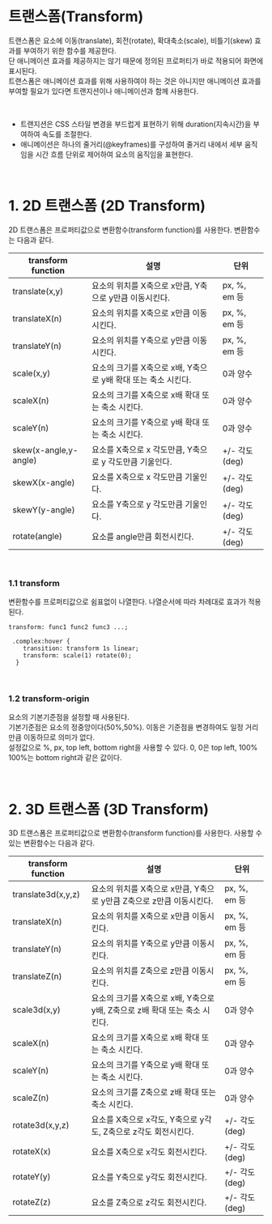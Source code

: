 # 트랜스폼(Transform)

트랜스폼은 요소에 이동(translate), 회전(rotate), 확대축소(scale), 비틀기(skew) 효과를 부여하기 위한 함수를 제공한다.   
단 애니메이션 효과를 제공하지는 않기 때문에 정의된 프로퍼티가 바로 적용되어 화면에 표시된다.   
트랜스폼은 애니메이션 효과를 위해 사용하여야 하는 것은 아니지만 애니메이션 효과를 부여할 필요가 있다면 트랜지션이나 애니메이션과 함께 사용한다.  

<br/>

+ 트랜지션은 CSS 스타일 변경을 부드럽게 표현하기 위해 duration(지속시간)을 부여하여 속도를 조절한다.
+ 애니메이션은 하나의 줄거리(@keyframes)를 구성하여 줄거리 내에서 세부 움직임을 시간 흐름 단위로 제어하여 요소의 움직임을 표현한다.

<br/>

# 1. 2D 트랜스폼 (2D Transform)
2D 트랜스폼은 프로퍼티값으로 변환함수(transform function)를 사용한다. 변환함수는 다음과 같다.

| transform function | 설명 | 단위 |
| --- | --- | --- |
| translate(x,y) | 요소의 위치를 X축으로 x만큼, Y축으로 y만큼 이동시킨다. | px, %, em 등 |
| translateX(n) | 요소의 위치를 X축으로 x만큼 이동시킨다. | px, %, em 등 |
| translateY(n) | 요소의 위치를 Y축으로 y만큼 이동시킨다. | px, %, em 등 |
| scale(x,y) | 요소의 크기를 X축으로 x배, Y축으로 y배 확대 또는 축소 시킨다. | 0과 양수 |
| scaleX(n) | 요소의 크기를 X축으로 x배 확대 또는 축소 시킨다. | 0과 양수 |
| scaleY(n) | 요소의 크기를 Y축으로 y배 확대 또는 축소 시킨다. | 0과 양수 |
| skew(x-angle,y-angle) | 요소를 X축으로 x 각도만큼, Y축으로 y 각도만큼 기울인다. | +/- 각도(deg) |
| skewX(x-angle) | 요소를 X축으로 x 각도만큼 기울인다. | +/- 각도(deg) |
| skewY(y-angle) | 요소를 Y축으로 y 각도만큼 기울인다. | +/- 각도(deg)
| rotate(angle) | 요소를 angle만큼 회전시킨다. | +/- 각도(deg) |

<br/>

### 1.1 transform
변환함수를 프로퍼티값으로 쉼표없이 나열한다. 나열순서에 따라 차례대로 효과가 적용된다.

```
transform: func1 func2 func3 ...;
```

```
 .complex:hover {
    transition: transform 1s linear;
    transform: scale(1) rotate(0);
  }
```
<br/>

### 1.2 transform-origin
요소의 기본기준점을 설정할 때 사용된다.   
기본기준점은 요소의 정중앙이다(50%,50%). 이동은 기준점을 변경하여도 일정 거리만큼 이동하므로 의미가 없다.   
설정값으로 %, px, top left, bottom right을 사용할 수 있다. 0, 0은 top left, 100% 100%는 bottom right과 같은 값이다.

<br/>

# 2. 3D 트랜스폼 (3D Transform)
3D 트랜스폼은 프로퍼티값으로 변환함수(transform function)를 사용한다. 사용할 수 있는 변환함수는 다음과 같다.

| transform function | 설명 | 단위 | 
| --- | --- | --- |
| translate3d(x,y,z) | 요소의 위치를 X축으로 x만큼, Y축으로 y만큼 Z축으로 z만큼 이동시킨다. | px, %, em 등 | 
| translateX(n) | 요소의 위치를 X축으로 x만큼 이동시킨다. | px, %, em 등 | 
| translateY(n) | 요소의 위치를 Y축으로 y만큼 이동시킨다. | px, %, em 등 | 
| translateZ(n) | 요소의 위치를 Z축으로 z만큼 이동시킨다. | px, %, em 등 | 
| scale3d(x,y) | 요소의 크기를 X축으로 x배, Y축으로 y배, Z축으로 z배 확대 또는 축소 시킨다. | 0과 양수 | 
| scaleX(n) | 요소의 크기를 X축으로 x배 확대 또는 축소 시킨다. | 0과 양수 | 
| scaleY(n) | 요소의 크기를 Y축으로 y배 확대 또는 축소 시킨다. | 0과 양수 | 
| scaleZ(n) | 요소의 크기를 Z축으로 z배 확대 또는 축소 시킨다. | 0과 양수 | 
| rotate3d(x,y,z) | 요소를 X축으로 x각도, Y축으로 y각도, Z축으로 z각도 회전시킨다. | +/- 각도(deg) | 
| rotateX(x) | 요소를 X축으로 x각도 회전시킨다. | +/- 각도(deg) | 
| rotateY(y) | 요소를 Y축으로 y각도 회전시킨다. | +/- 각도(deg) | 
| rotateZ(z) | 요소를 Z축으로 z각도 회전시킨다. | +/- 각도(deg) | 
